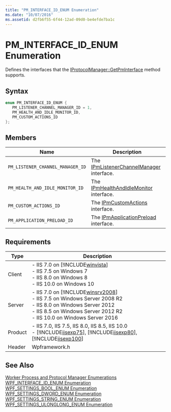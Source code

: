 ```yaml
---
title: "PM_INTERFACE_ID_ENUM Enumeration"
ms.date: "10/07/2016"
ms.assetid: d2fb6f55-6f44-12ad-09d0-be4efde7ba1c
---
```

# PM_INTERFACE_ID_ENUM Enumeration
Defines the interfaces that the [IProtocolManager::GetPmInterface](../../web-development-reference\native-code-api-reference/iprotocolmanager-getpminterface-method.md) method supports.  
  
## Syntax  
  
```cpp  
enum PM_INTERFACE_ID_ENUM {  
   PM_LISTENER_CHANNEL_MANAGER_ID = 1,  
   PM_HEALTH_AND_IDLE_MONITOR_ID,  
   PM_CUSTOM_ACTIONS_ID  
};  
```  
  
## Members  
  
|Name|Description|  
|----------|-----------------|  
|`PM_LISTENER_CHANNEL_MANAGER_ID`|The [IPmListenerChannelManager](../../web-development-reference\native-code-api-reference/ipmlistenerchannelmanager-interface.md) interface.|  
|`PM_HEALTH_AND_IDLE_MONITOR_ID`|The [IPmHealthAndIdleMonitor](../../web-development-reference\native-code-api-reference/ipmhealthandidlemonitor-interface.md) interface.|  
|`PM_CUSTOM_ACTIONS_ID`|The [IPmCustomActions](../../web-development-reference\native-code-api-reference/ipmcustomactions-interface.md) interface.|  
|`PM_APPLICATION_PRELOAD_ID`|The [IPmApplicationPreload](../../web-development-reference\native-code-api-reference/ipmapplicationpreload-interface.md) interface.|  
  
## Requirements  
  
|Type|Description|  
|----------|-----------------|  
|Client|-   IIS 7.0 on [!INCLUDE[winvista](../../wmi-provider/includes/winvista-md.md)]<br />-   IIS 7.5 on Windows 7<br />-   IIS 8.0 on Windows 8<br />-   IIS 10.0 on Windows 10|  
|Server|-   IIS 7.0 on [!INCLUDE[winsrv2008](../../wmi-provider/includes/winsrv2008-md.md)]<br />-   IIS 7.5 on Windows Server 2008 R2<br />-   IIS 8.0 on Windows Server 2012<br />-   IIS 8.5 on Windows Server 2012 R2<br />-   IIS 10.0 on Windows Server 2016|  
|Product|-   IIS 7.0, IIS 7.5, IIS 8.0, IIS 8.5, IIS 10.0<br />-   [!INCLUDE[iisexp75](../../web-development-reference/native-code-api-reference/includes/iisexp75-md.md)], [!INCLUDE[iisexp80](../../web-development-reference/native-code-api-reference/includes/iisexp80-md.md)], [!INCLUDE[iisexp100](../../web-development-reference/native-code-api-reference/includes/iisexp100-md.md)]|  
|Header|Wpframework.h|  
  
## See Also  
 [Worker Process and Protocol Manager Enumerations](../../web-development-reference\native-code-api-reference/worker-process-and-protocol-manager-enumerations.md)   
 [WPF_INTERFACE_ID_ENUM Enumeration](../../web-development-reference\native-code-api-reference/wpf-interface-id-enum-enumeration.md)   
 [WPF_SETTINGS_BOOL_ENUM Enumeration](../../web-development-reference\native-code-api-reference/wpf-settings-bool-enum-enumeration.md)   
 [WPF_SETTINGS_DWORD_ENUM Enumeration](../../web-development-reference\native-code-api-reference/wpf-settings-dword-enum-enumeration.md)   
 [WPF_SETTINGS_STRING_ENUM Enumeration](../../web-development-reference\native-code-api-reference/wpf-settings-string-enum-enumeration.md)   
 [WPF_SETTINGS_ULONGLONG_ENUM Enumeration](../../web-development-reference\native-code-api-reference/wpf-settings-ulonglong-enum-enumeration.md)